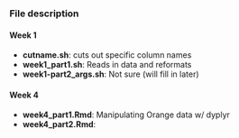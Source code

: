 ### __File description__
#### Week 1
* __cutname.sh__: cuts out specific column names 
* **week1_part1.sh**: Reads  in data and reformats 
* **week1-part2_args.sh**: Not sure (will fill in later) 

#### Week 4
* **week4_part1.Rmd**: Manipulating Orange data w/ dyplyr
* **week4_part2.Rmd**:
